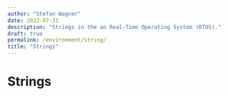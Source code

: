 ```yaml
---
author: "Stefan Wagner"
date: 2022-07-31
description: "Strings in the ao Real-Time Operating System (RTOS)."
draft: true
permalink: /environment/string/
title: "Strings"
---
```


# Strings
